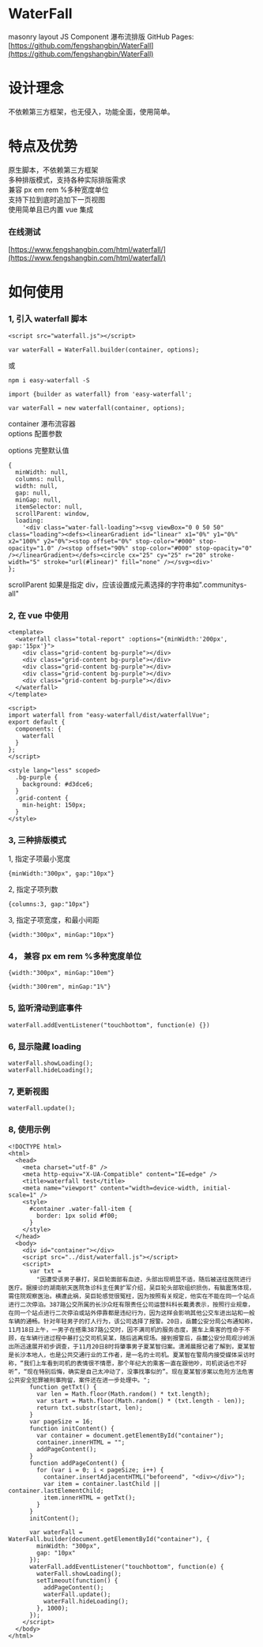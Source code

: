 # WaterFall

masonry layout JS Component 瀑布流排版
GitHub Pages: [https://github.com/fengshangbin/WaterFall](https://github.com/fengshangbin/WaterFall)

# 设计理念

不依赖第三方框架，也无侵入，功能全面，使用简单。

# 特点及优势

原生脚本，不依赖第三方框架  
多种排版模式，支持各种实际排版需求  
兼容 px em rem %多种宽度单位  
支持下拉到底时追加下一页视图  
使用简单且已内置 vue 集成

### 在线测试

[https://www.fengshangbin.com/html/waterfall/](https://www.fengshangbin.com/html/waterfall/)

# 如何使用

### 1, 引入 waterfall 脚本

```
<script src="waterfall.js"></script>

var waterFall = WaterFall.builder(container, options);
```

或

```
npm i easy-waterfall -S

import {builder as waterfall} from 'easy-waterfall';

var waterFall = new waterfall(container, options);

```

container 瀑布流容器  
options 配置参数

options 完整默认值

```
{
  minWidth: null,
  columns: null,
  width: null,
  gap: null,
  minGap: null,
  itemSelector: null,
  scrollParent: window,
  loading:
    '<div class="water-fall-loading"><svg viewBox="0 0 50 50" class="loading"><defs><linearGradient id="linear" x1="0%" y1="0%" x2="100%" y2="0%"><stop offset="0%" stop-color="#000" stop-opacity="1.0" /><stop offset="90%" stop-color="#000" stop-opacity="0" /></linearGradient></defs><circle cx="25" cy="25" r="20" stroke-width="5" stroke="url(#linear)" fill="none" /></svg><div>'
};
```

scrollParent 如果是指定 div，应该设置成元素选择的字符串如".communitys-all"

### 2, 在 vue 中使用

```
<template>
  <waterfall class="total-report" :options="{minWidth:'200px', gap:'15px'}">
    <div class="grid-content bg-purple"></div>
    <div class="grid-content bg-purple"></div>
    <div class="grid-content bg-purple"></div>
    <div class="grid-content bg-purple"></div>
    <div class="grid-content bg-purple"></div>
  </waterfall>
</template>

<script>
import waterfall from "easy-waterfall/dist/waterfallVue";
export default {
  components: {
    waterfall
  }
};
</script>

<style lang="less" scoped>
  .bg-purple {
    background: #d3dce6;
  }
  .grid-content {
    min-height: 150px;
  }
</style>
```

### 3, 三种排版模式

1, 指定子项最小宽度

```
{minWidth:"300px", gap:"10px"}
```

2, 指定子项列数

```
{columns:3, gap:"10px"}
```

3, 指定子项宽度，和最小间距

```
{width:"300px", minGap:"10px"}
```

### 4， 兼容 px em rem %多种宽度单位

```
{width:"300px", minGap:"10em"}
```

```
{width:"300rem", minGap:"1%"}
```

### 5, 监听滑动到底事件

```
waterFall.addEventListener("touchbottom", function(e) {})
```

### 6, 显示隐藏 loading

```
waterFall.showLoading();
waterFall.hideLoading();
```

### 7, 更新视图

```
waterFall.update();
```

### 8, 使用示例

```
<!DOCTYPE html>
<html>
  <head>
    <meta charset="utf-8" />
    <meta http-equiv="X-UA-Compatible" content="IE=edge" />
    <title>waterfall test</title>
    <meta name="viewport" content="width=device-width, initial-scale=1" />
    <style>
      #container .water-fall-item {
        border: 1px solid #f00;
      }
    </style>
  </head>
  <body>
    <div id="container"></div>
    <script src="../dist/waterfall.js"></script>
    <script>
      var txt =
        "因遭受该男子暴打，吴巨轮面部有血迹，头部出现明显不适，随后被送往医院进行医疗。据接诊的湖南航天医院急诊科主任黄扩军介绍，吴巨轮头部软组织损伤，有脑震荡体现，需住院观察医治。横遭此祸，吴巨轮感觉很冤枉，因为按照有关规定，他实在不能在同一个站点进行二次停泊。387路公交所属的长沙众旺有限责任公司运营科科长戴勇表示，按照行业规章，在同一个站点进行二次停泊或站外停靠都是违纪行为，因为这样会影响其他公交车进出站和一般车辆的通畅。针对年轻男子的打人行为，该公司选择了报警。20日，岳麓公安分局公布通知称，11月18日上午，一男子在搭乘387路公交时，因不满司机的服务态度，置车上乘客的性命于不顾，在车辆行进过程中暴打公交司机吴某，随后逃离现场。接到报警后，岳麓公安分局观沙岭派出所迅速展开初步调查，于11月20日8时将肇事男子夏某智归案。潇湘晨报记者了解到，夏某智是长沙本地人，也是公共交通行业的工作者，是一名的士司机。夏某智在警局内接受媒体采访时称，“我们上车看到司机的表情很不情愿，那个年纪大的乘客一直在跟他吵，司机说话也不好听”，“现在特别后悔，确实是自己太冲动了，没事找事似的”。现在夏某智涉案以危险方法危害公共安全犯罪被刑事拘留，案件还在进一步处理中。";
      function getTxt() {
        var len = Math.floor(Math.random() * txt.length);
        var start = Math.floor(Math.random() * (txt.length - len));
        return txt.substr(start, len);
      }
      var pageSize = 16;
      function initContent() {
        var container = document.getElementById("container");
        container.innerHTML = "";
        addPageContent();
      }
      function addPageContent() {
        for (var i = 0; i < pageSize; i++) {
          container.insertAdjacentHTML("beforeend", "<div></div>");
          var item = container.lastChild || container.lastElementChild;
          item.innerHTML = getTxt();
        }
      }
      initContent();

      var waterFall = WaterFall.builder(document.getElementById("container"), {
        minWidth: "300px",
        gap: "10px"
      });
      waterFall.addEventListener("touchbottom", function(e) {
        waterFall.showLoading();
        setTimeout(function() {
          addPageContent();
          waterFall.update();
          waterFall.hideLoading();
        }, 1000);
      });
    </script>
  </body>
</html>
```
